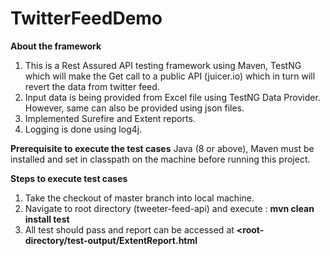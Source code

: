 # TwitterFeedDemo

**About the framework**
1. This is a Rest Assured API testing framework using Maven, TestNG which will make the Get call to a public API (juicer.io) which in turn will revert the data from twitter feed.
2. Input data is being provided from Excel file using TestNG Data Provider. However, same can also be provided using json files.
3. Implemented Surefire and Extent reports.
4. Logging is done using log4j.

**Prerequisite to execute the test cases**
Java (8 or above), Maven must be installed and set in classpath on the machine before running this project.

**Steps to execute test cases**
1. Take the checkout of master branch into local machine.
2. Navigate to root directory (tweeter-feed-api) and execute : **mvn clean install test**
3. All test should pass and report can be accessed at **<root-directory/test-output/ExtentReport.html**
